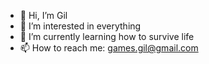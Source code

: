 - 👋 Hi, I’m Gil
- 👀 I’m interested in everything
- 🌱 I’m currently learning how to survive life
- 📫 How to reach me: games.gil@gmail.com

<!---
gamesgil/gamesgil is a ✨ special ✨ repository because its `README.md` (this file) appears on your GitHub profile.
You can click the Preview link to take a look at your changes.
--->
